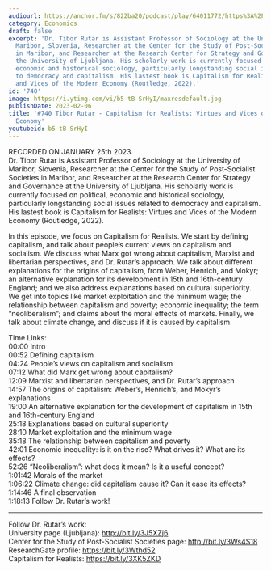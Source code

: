 ```yaml
---
audiourl: https://anchor.fm/s/822ba20/podcast/play/64011772/https%3A%2F%2Fd3ctxlq1ktw2nl.cloudfront.net%2Fstaging%2F2023-0-25%2F4101d0fe-acb5-a89e-d0c0-552009a6a005.m4a
category: Economics
draft: false
excerpt: 'Dr. Tibor Rutar is Assistant Professor of Sociology at the University of
  Maribor, Slovenia, Researcher at the Center for the Study of Post-Socialist Societies
  in Maribor, and Researcher at the Research Center for Strategy and Governance at
  the University of Ljubljana. His scholarly work is currently focused on political,
  economic and historical sociology, particularly longstanding social issues related
  to democracy and capitalism. His lastest book is Capitalism for Realists: Virtues
  and Vices of the Modern Economy (Routledge, 2022).'
id: '740'
image: https://i.ytimg.com/vi/b5-tB-SrHyI/maxresdefault.jpg
publishDate: 2023-02-06
title: '#740 Tibor Rutar - Capitalism for Realists: Virtues and Vices of the Modern
  Economy'
youtubeid: b5-tB-SrHyI
---
```

<div class="timelinks">

RECORDED ON JANUARY 25th 2023.  
Dr. Tibor Rutar is Assistant Professor of Sociology at the University of Maribor, Slovenia, Researcher at the Center for the Study of Post-Socialist Societies in Maribor, and Researcher at the Research Center for Strategy and Governance at the University of Ljubljana. His scholarly work is currently focused on political, economic and historical sociology, particularly longstanding social issues related to democracy and capitalism. His lastest book is Capitalism for Realists: Virtues and Vices of the Modern Economy (Routledge, 2022).

In this episode, we focus on Capitalism for Realists. We start by defining capitalism, and talk about people’s current views on capitalism and socialism. We discuss what Marx got wrong about capitalism, Marxist and libertarian perspectives, and Dr. Rutar’s approach. We talk about different explanations for the origins of capitalism, from Weber, Henrich, and Mokyr; an alternative explanation for its development in 15th and 16th-century England; and we also address explanations based on cultural superiority. We get into topics like market exploitation and the minimum wage; the relationship between capitalism and poverty; economic inequality; the term “neoliberalism”; and claims about the moral effects of markets. Finally, we talk about climate change, and discuss if it is caused by capitalism.

Time Links:  
<time>00:00</time> Intro  
<time>00:52</time> Defining capitalism  
<time>04:24</time> People’s views on capitalism and socialism  
<time>07:12</time> What did Marx get wrong about capitalism?  
<time>12:09</time> Marxist and libertarian perspectives, and Dr. Rutar’s approach  
<time>14:57</time> The origins of capitalism: Weber’s, Henrich’s, and Mokyr’s explanations  
<time>19:00</time> An alternative explanation for the development of capitalism in 15th and 16th-century England  
<time>25:18</time> Explanations based on cultural superiority  
<time>28:10</time> Market exploitation and the minimum wage  
<time>35:18</time> The relationship between capitalism and poverty  
<time>42:01</time> Economic inequality: is it on the rise? What drives it? What are its effects?  
<time>52:26</time> “Neoliberalism”: what does it mean? Is it a useful concept?  
<time>1:01:42</time> Morals of the market  
<time>1:06:22</time> Climate change: did capitalism cause it? Can it ease its effects?  
<time>1:14:46</time> A final observation  
<time>1:18:13</time> Follow Dr. Rutar’s work!

---

Follow Dr. Rutar’s work:  
University page (Ljubljana): http://bit.ly/3J5XZj6  
Center for the Study of Post-Socialist Societies page: http://bit.ly/3Ws4S18  
ResearchGate profile: https://bit.ly/3Wthd52  
Capitalism for Realists: https://bit.ly/3XK5ZKD
</div>

